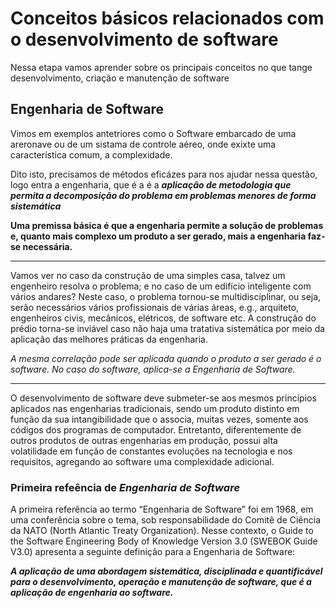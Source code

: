 # **Conceitos básicos relacionados com o desenvolvimento de software**

Nessa etapa vamos aprender sobre os principais conceitos no que tange desenvolvimento, criação e manutenção de software

## Engenharia de Software

Vimos em exemplos antetriores como o Software embarcado de uma areronave ou de um sistama de controle aéreo, onde exixte uma característica comum, a complexidade.

Dito isto, precisamos de métodos eficázes para nos ajudar nessa questão, logo entra a engenharia, que é a é a **_aplicação de metodologia que permita a decomposição do problema em problemas menores de forma sistemática_**

**Uma premissa básica é que a engenharia permite a solução de problemas e, quanto mais complexo um produto a ser gerado, mais a engenharia faz-se necessária.**

---

Vamos ver no caso da construção de uma simples casa, talvez um engenheiro resolva o problema; e no caso de um edifício inteligente com vários andares? Neste caso, o problema tornou-se multidisciplinar, ou seja, serão necessários vários profissionais de várias áreas, e.g., arquiteto, engenheiros civis, mecânicos, elétricos, de software etc. A construção do prédio torna-se inviável caso não haja uma tratativa sistemática por meio da aplicação das melhores práticas da engenharia.

_A mesma correlação pode ser aplicada quando o produto a ser gerado é o software. No caso do software, aplica-se a Engenharia de Software._

---

O desenvolvimento de software deve submeter-se aos mesmos princípios aplicados nas engenharias tradicionais, sendo um produto distinto em função da sua intangibilidade que o associa, muitas vezes, somente aos códigos dos programas de computador. Entretanto, diferentemente de outros produtos de outras engenharias em produção, possui alta volatilidade em função de constantes evoluções na tecnologia e nos requisitos, agregando ao software uma complexidade adicional.

### **Primeira refeência de _Engenharia de Software_**

A primeira referência ao termo “Engenharia de Software” foi em 1968, em uma conferência sobre o tema, sob responsabilidade do Comitê de Ciência da NATO (North Atlantic Treaty Organization). Nesse contexto, o Guide to the Software Engineering Body of Knowledge Version 3.0 (SWEBOK Guide V3.0) apresenta a seguinte definição para a Engenharia de Software:

**_A aplicação de uma abordagem sistemática, disciplinada e quantificável para o desenvolvimento, operação e manutenção de software, que é a aplicação de engenharia ao software._**
